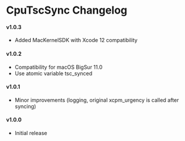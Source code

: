 CpuTscSync Changelog
===================

#### v1.0.3
- Added MacKernelSDK with Xcode 12 compatibility

#### v1.0.2
- Compatibility for macOS BigSur 11.0 
- Use atomic variable tsc_synced 

#### v1.0.1
- Minor improvements (logging, original xcpm_urgency is called after syncing)

#### v1.0.0
- Initial release
